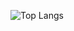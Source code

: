 ![Top Langs](https://github-readme-stats.vercel.app/api/top-langs/?username=y-dada-dev\&layout=compact&langs_count=91&hide=PLpgSQL)
